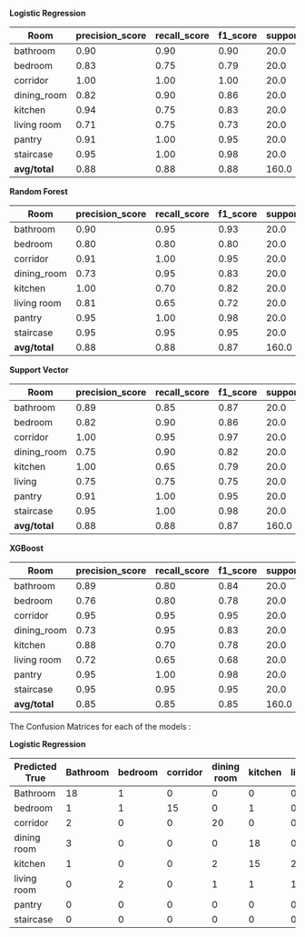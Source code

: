 
**Logistic Regression**

|Room     |  precision_score	|recall_score|	f1_score|	support|
|---------|---------------------|------------|----------|----------|
|bathroom |		0.90|	0.90|	0.90|	20.0|
bedroom	|0.83	|0.75	|0.79	|20.0|
corridor|		1.00|	1.00|	1.00|	20.0|
dining_room|	0.82|	0.90|	0.86|	20.0|
kitchen |0.94	|0.75	|0.83	|20.0|
living room|0.71|	0.75|	0.73|	20.0|
pantry|		0.91|	1.00|	0.95|	20.0|
staircase|		0.95|	1.00|	0.98|	20.0|
**avg/total**|	0.88|	0.88|	0.88|	160.0|



**Random Forest**

|Room     |  precision_score	|recall_score|	f1_score|	support|
|---------|---------------------|------------|----------|----------|
|bathroom |	       	0.90|	0.95|	0.93|	20.0|
|bedroom|		0.80|	0.80|	0.80|	20.0|
|corridor	|	0.91|	1.00|	0.95|	20.0|
|dining_room	|	0.73|	0.95|	0.83|	20.0|
|kitchen	|	1.00	|0.70|	0.82|	20.0|
|living room|	0.81|	0.65|	0.72|	20.0|
|pantry	|	0.95|	1.00	|0.98	|20.0|
|staircase|		0.95|	0.95|	0.95|	20.0|
|**avg/total**	|	0.88	|0.88|	0.87|	160.0 |



**Support Vector**

|Room     |  precision_score	|recall_score|	f1_score|	support|
|---------|---------------------|------------|----------|----------|
bathroom |		0.89|	0.85|	0.87|	20.0|
bedroom	|	0.82|	0.90|	0.86|	20.0|
corridor|		1.00|	0.95|	0.97|	20.0|
dining_room	|	0.75|	0.90|	0.82|	20.0|
kitchen	|1.00|	0.65|	0.79|	20.0|
living |	0.75|	0.75|	0.75|	20.0|
pantry	|	0.91|	1.00	|0.95	|20.0|
staircase	|0.95|	1.00|	0.98|	20.0|
**avg/total**	|	0.88|	0.88|	0.87|	160.0|


**XGBoost**

|Room     |  precision_score	|recall_score|	f1_score|	support|
|---------|---------------------|------------|----------|----------|
bathroom |	0.89 |	0.80 |	0.84 |	20.0 |
bedroom	 |	0.76 |	0.80	 |0.78	 |20.0 |
corridor |	0.95 |	0.95 |	0.95 |	20.0 |
dining_room	 |0.73	 |0.95 |	0.83 |	20.0 |
kitchen	 |0.88 |	0.70 |	0.78 |	20.0 |
living room	 |0.72	 |0.65	 |0.68	 |20.0 |
pantry	 |0.95 |	1.00 |	0.98	 |20.0 |
staircase	 |	0.95 |	0.95 |	0.95 |	20.0 |
**avg/total**|	0.85|	0.85|	0.85|	160.0|


The Confusion Matrices for each of the models :

**Logistic Regression**

|Predicted	True|Bathroom|bedroom|corridor|dining room	|kitchen|livingroom|pantry|staircase|
|-----------|--------|-------|--------|-------------|--------|---------|-----|----------|								
Bathroom|	18|	1|	0|	0|	0|	0|	1|	0|
bedroom|1|	1	|15	|0	|1	|0	|3	|0	|0|
corridor|2	|0	|0	|20	|0	|0	|0|	0|	0|
dining room|3|	0	|0	|0|	18	|0	|1	|1	|0|
kitchen|	1|	0|	0|	2	|15	|2|0|	0|
living room|	0	|2	|0	|1	|1|	15	|0	|1|
pantry|	0	|0	|0	|0|	0	|0|	20|	0|
staircase|	0|	0|	0|	0|	0|	0|	0|20
